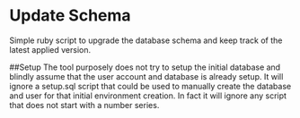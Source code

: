 Update Schema
=============

Simple ruby script to upgrade the database schema and keep track of the latest applied version.

##Setup
The tool purposely does not try to setup the initial database and blindly assume that the user account and
database is already setup. It will ignore a setup.sql script that could be used to manually create the database
and user for that initial environment creation. In fact it will ignore any script that does not start with a number series.
